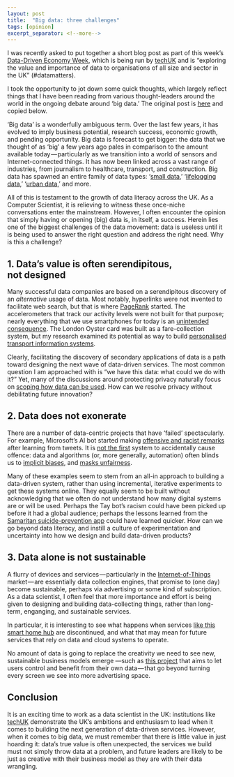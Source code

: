 ```yaml
---
layout: post
title:  "Big data: three challenges"
tags: [opinion]
excerpt_separator: <!--more-->
---
```


I was recently asked to put together a short blog post as part of this week’s [Data-Driven Economy Week](http://www.techuk.org/insights/news/item/8256-welcome-to-techuk-s-data-driven-economy-week), which is being run by [techUK](http://www.techuk.org) and is “exploring the value and importance of data to organisations of all size and sector in the UK” (#datamatters).

<!--more-->

I took the opportunity to jot down some quick thoughts, which largely reflect things that I have been reading from various thought-leaders around the world in the ongoing debate around ‘big data.’ The original post is [here](https://www.techuk.org/insights/opinions/item/8306-dr-neal-lathia-big-data-three-challenges) and copied below.

‘Big data’ is a wonderfully ambiguous term. Over the last few years, it has evolved to imply business potential, research success, economic growth, and pending opportunity. Big data is forecast to get bigger: the data that we thought of as ‘big’ a few years ago pales in comparison to the amount available today — particularly as we transition into a world of sensors and Internet-connected things. It has now been linked across a vast range of industries, from journalism to healthcare, transport, and construction. Big data has spawned an entire family of data types: ‘[small data](http://www.theguardian.com/news/datablog/2013/apr/25/forget-big-data-small-data-revolution),’ ‘[lifelogging data](http://techcrunch.com/tag/lifelogging/),’ ‘[urban data](http://www.economist.com/news/21566408-cities-will-become-smarter-different-ways-many-people-expected-mining-urban-data),’ and more.

All of this is testament to the growth of data literacy across the UK. As a Computer Scientist, it is relieving to witness these once-niche conversations enter the mainstream. However, I often encounter the opinion that simply having or opening (big) data is, in itself, a success. Herein lies one of the biggest challenges of the data movement: data is useless until it is being used to answer the right question and address the right need. Why is this a challenge?

## 1. Data’s value is often serendipitous, not designed
Many successful data companies are based on a serendipitous discovery of an _alternative_ usage of data. Most notably, hyperlinks were not invented to facilitate web search, but that is where [PageRank](https://en.wikipedia.org/wiki/PageRank) started. The accelerometers that track our activity levels were not built for that purpose; nearly everything that we use smartphones for today is an [unintended consequence](https://www.quora.com/What-will-be-the-most-important-unintended-consequence-of-smartphone-adoption-that-we-haven%E2%80%99t-seen-yet/answer/Neal-Lathia). The London Oyster card was built as a fare-collection system, but my research examined its potential as way to build [personalised transport information systems](http://www.bbc.co.uk/news/uk-england-london-13389363).

Clearly, facilitating the discovery of secondary applications of data is a path toward designing the next wave of data-driven services. The most common question I am approached with is “we have this data: what could we do with it?” Yet, many of the discussions around protecting privacy naturally focus on [scoping how data can be used](https://medium.com/message/what-is-privacy-5ed72c66aa86#.f7y1y1ubu). How can we resolve privacy without debilitating future innovation?

## 2. Data does not exonerate
There are a number of data-centric projects that have ‘failed’ spectacularly. For example, Microsoft’s AI bot started making [offensive and racist remarks](http://techcrunch.com/2016/03/24/microsoft-silences-its-new-a-i-bot-tay-after-twitter-users-teach-it-racism/) after learning from tweets. It is [not the first](https://medium.com/@dtunkelang/our-ai-children-need-supervision-7c55589f4d0#.qxoua9g01) system to accidentally cause offence: data and algorithms (or, more generally, automation) often blinds us to [implicit biases](http://www.theatlantic.com/technology/archive/2016/04/how-big-data-harms-poor-communities/477423/), and [masks unfairness](https://medium.com/keep-learning-keep-growing/getting-uncomfortable-with-data-7339e27adf6f#.osk4sf54y).

Many of these examples seem to stem from an all-in approach to building a data-driven system, rather than using incremental, iterative experiments to get these systems online. They equally seem to be built without acknowledging that we often do not understand how many digital systems are or will be used. Perhaps the Tay bot’s racism could have been picked up before it had a global audience; perhaps the lessons learned from the [Samaritan suicide-prevention app](http://www.wired.co.uk/news/archive/2014-11/10/samaritans-radar-twitter-app-pulled) could have learned quicker. How can we go beyond data literacy, and instill a culture of experimentation and uncertainty into how we design and build data-driven products?

## 3. Data alone is not sustainable
A flurry of devices and services — particularly in the [Internet-of-Things](https://medium.com/internet-of-shit/the-internet-of-things-has-a-dirty-little-secret-28bce2d412b2#.873rn3cma) market — are essentially data collection engines, that promise to (one day) become sustainable, perhaps via advertising or some kind of subscription. As a data scientist, I often feel that more importance and effort is being given to designing and building data-collecting things, rather than long-term, enganging, and sustainable services.

In particular, it is interesting to see what happens when services [like this smart home hub](http://www.wired.com/2016/04/nests-hub-shutdown-proves-youre-crazy-buy-internet-things/) are discontinued, and what that may mean for future services that rely on data and cloud systems to operate.

No amount of data is going to replace the creativity we need to see new, sustainable business models emerge —such as [this project](https://www.indiegogo.com/projects/hat-claim-your-data-organise-visualise-control--3#/) that aims to let users control and benefit from their own data — that go beyond turning every screen we see into more advertising space.

## Conclusion
It is an exciting time to work as a data scientist in the UK: institutions like [techUK](https://www.techuk.org/) demonstrate the UK’s ambitions and enthusiasm to lead when it comes to building the next generation of data-driven services. However, when it comes to big data, we must remember that there is little value in just hoarding it: data’s true value is often unexpected, the services we build must not simply throw data at a problem, and future leaders are likely to be just as creative with their business model as they are with their data wrangling.